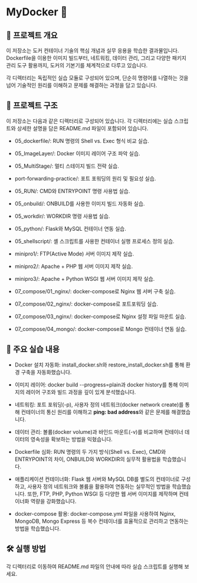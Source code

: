 # MyDocker 📝
## 📖 프로젝트 개요
이 저장소는 도커 컨테이너 기술의 핵심 개념과 실무 응용을 학습한 결과물입니다. Dockerfile을 이용한 이미지 빌드부터, 네트워킹, 데이터 관리, 그리고 다양한 패키지 관리 도구 활용까지, 도커의 기본기를 체계적으로 다루고 있습니다.

각 디렉터리는 독립적인 실습 모듈로 구성되어 있으며, 단순히 명령어를 나열하는 것을 넘어 기술적인 원리를 이해하고 문제를 해결하는 과정을 담고 있습니다.

## 📂 프로젝트 구조
이 저장소는 다음과 같은 디렉터리로 구성되어 있습니다. 각 디렉터리에는 실습 스크립트와 상세한 설명을 담은 README.md 파일이 포함되어 있습니다.

+ 05_dockerfile/: RUN 명령의 Shell vs. Exec 형식 비교 실습.

+ 05_ImageLayer/: Docker 이미지 레이어 구조 파악 실습.

+ 05_MultiStage/: 멀티 스테이지 빌드 전략 실습.

+ port-forwarding-practice/: 포트 포워딩의 원리 및 필요성 실습.

+ 05_RUN/: CMD와 ENTRYPOINT 명령 사용법 실습.

+ 05_onbuild/: ONBUILD를 사용한 이미지 빌드 자동화 실습.

+ 05_workdir/: WORKDIR 명령 사용법 실습.

+ 05_python/: Flask와 MySQL 컨테이너 연동 실습.

+ 05_shellscript/: 셸 스크립트를 사용한 컨테이너 실행 프로세스 정의 실습.

+ minipro1/: FTP(Active Mode) 서버 이미지 제작 실습.

+ minipro2/: Apache + PHP 웹 서버 이미지 제작 실습.

+ minipro3/: Apache + Python WSGI 웹 서버 이미지 제작 실습.

+ 07_compose/01_nginx/: docker-compose로 Nginx 웹 서버 구축 실습.

+ 07_compose/02_nginx/: docker-compose로 포트포워딩 실습.

+ 07_compose/03_nginx/: docker-compose로 Nginx 설정 파일 마운트 실습.

+ 07_compose/04_mongo/: docker-compose로 Mongo 컨테이너 연동 실습.

## 🚀 주요 실습 내용
+ Docker 설치 자동화: install_docker.sh와 restore_install_docker.sh를 통해 환경 구축을 자동화했습니다.

+ 이미지 레이어: docker build --progress=plain과 docker history를 통해 이미지의 레이어 구조와 빌드 과정을 깊이 있게 분석했습니다.

+ 네트워킹: 포트 포워딩(-p), 사용자 정의 네트워크(docker network create)를 통해 컨테이너의 통신 원리를 이해하고 **ping: bad address**와 같은 문제를 해결했습니다.

+ 데이터 관리: 볼륨(docker volume)과 바인드 마운트(-v)를 비교하며 컨테이너 데이터의 영속성을 확보하는 방법을 익혔습니다.

+ Dockerfile 심화: RUN 명령의 두 가지 방식(Shell vs. Exec), CMD와 ENTRYPOINT의 차이, ONBUILD와 WORKDIR의 실무적 활용법을 학습했습니다.

+ 애플리케이션 컨테이너화: Flask 웹 서버와 MySQL DB를 별도의 컨테이너로 구성하고, 사용자 정의 네트워크와 볼륨을 활용하여 연동하는 실무적인 방법을 학습했습니다. 또한, FTP, PHP, Python WSGI 등 다양한 웹 서버 이미지를 제작하며 컨테이너화 역량을 강화했습니다.

+ docker-compose 활용: docker-compose.yml 파일을 사용하여 Nginx, MongoDB, Mongo Express 등 복수 컨테이너를 효율적으로 관리하고 연동하는 방법을 학습했습니다.

## 🛠️ 실행 방법
각 디렉터리로 이동하여 README.md 파일의 안내에 따라 실습 스크립트를 실행해 보세요.
